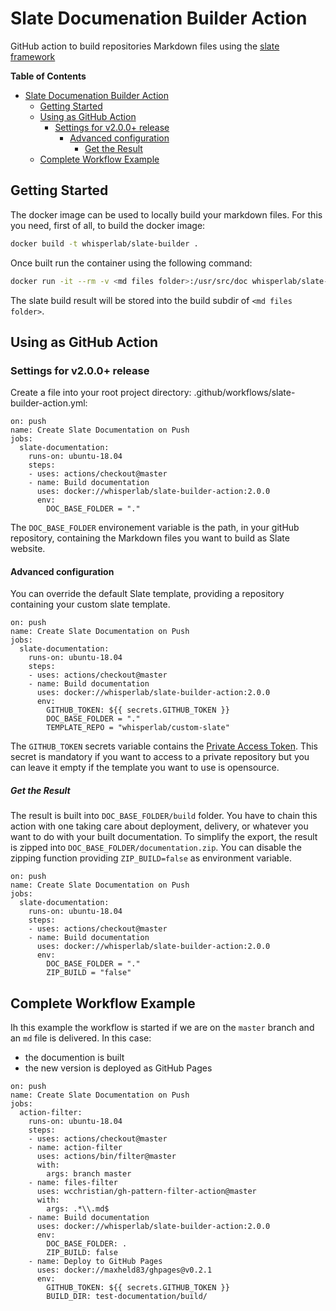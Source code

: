 # Slate Documenation Builder Action
GitHub action to build repositories Markdown files using the [slate framework](https://github.com/slatedocs/slate)

**Table of Contents**

- [Slate Documenation Builder Action](#slate-documenation-builder-action)
  - [Getting Started](#getting-started)
  - [Using as GitHub Action](#using-as-github-action)
    - [Settings for v2.0.0+ release](#settings-for-v200-release)
      - [Advanced configuration](#advanced-configuration)
        - [Get the Result](#get-the-result)
  - [Complete Workflow Example](#complete-workflow-example)

## Getting Started
The docker image can be used to locally build your markdown files. For this you need, first of all, to build the docker image:

```bash
docker build -t whisperlab/slate-builder .
```

Once built run the container using the following command:

```bash
docker run -it --rm -v <md files folder>:/usr/src/doc whisperlab/slate-builder
```

The slate build result will be stored into the build subdir of `<md files folder>`.

## Using as GitHub Action

### Settings for v2.0.0+ release

Create a file into your root project directory: .github/workflows/slate-builder-action.yml:

```
on: push
name: Create Slate Documentation on Push
jobs:
  slate-documentation:
    runs-on: ubuntu-18.04
    steps:
    - uses: actions/checkout@master
    - name: Build documentation
      uses: docker://whisperlab/slate-builder-action:2.0.0
      env:
        DOC_BASE_FOLDER = "."
```

The `DOC_BASE_FOLDER` environement variable is the path, in your gitHub repository, containing the Markdown files you want to build as Slate website.

#### Advanced configuration
You can override the default Slate template, providing a repository containing your custom slate template.

```
on: push
name: Create Slate Documentation on Push
jobs:
  slate-documentation:
    runs-on: ubuntu-18.04
    steps:
    - uses: actions/checkout@master
    - name: Build documentation
      uses: docker://whisperlab/slate-builder-action:2.0.0
      env:
        GITHUB_TOKEN: ${{ secrets.GITHUB_TOKEN }}
        DOC_BASE_FOLDER = "."
        TEMPLATE_REPO = "whisperlab/custom-slate"
```

The `GITHUB_TOKEN` secrets variable contains the [Private Access Token](https://help.github.com/en/articles/creating-a-personal-access-token-for-the-command-line). This secret is mandatory if you want to access to a private repository but you can leave it empty if the template you want to use is opensource.

##### Get the Result
The result is built into `DOC_BASE_FOLDER/build` folder. You have to chain this action with one taking care about deployment, delivery, or whatever you want to do with your built documentation.
To simplify the export, the result is zipped into `DOC_BASE_FOLDER/documentation.zip`. You can disable the zipping function providing `ZIP_BUILD=false` as environment variable.

```
on: push
name: Create Slate Documentation on Push
jobs:
  slate-documentation:
    runs-on: ubuntu-18.04
    steps:
    - uses: actions/checkout@master
    - name: Build documentation
      uses: docker://whisperlab/slate-builder-action:2.0.0
      env:
        DOC_BASE_FOLDER = "."
        ZIP_BUILD = "false"
```

## Complete Workflow Example

Ih this example the workflow is started if we are on the `master` branch and an `md` file is delivered. In this case:
* the documention is built
* the new version is deployed as GitHub Pages

```
on: push
name: Create Slate Documentation on Push
jobs:
  action-filter:
    runs-on: ubuntu-18.04
    steps:
    - uses: actions/checkout@master
    - name: action-filter
      uses: actions/bin/filter@master
      with:
        args: branch master
    - name: files-filter
      uses: wcchristian/gh-pattern-filter-action@master
      with:
        args: .*\\.md$
    - name: Build documentation
      uses: docker://whisperlab/slate-builder-action:2.0.0
      env:
        DOC_BASE_FOLDER: .
        ZIP_BUILD: false
    - name: Deploy to GitHub Pages
      uses: docker://maxheld83/ghpages@v0.2.1
      env:
        GITHUB_TOKEN: ${{ secrets.GITHUB_TOKEN }}
        BUILD_DIR: test-documentation/build/
```
